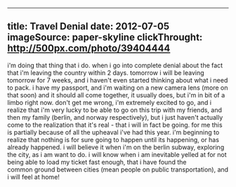 
---
title: Travel Denial 
date: 2012-07-05
imageSource: paper-skyline
clickThrought: http://500px.com/photo/39404444
---

i'm doing that thing that i do. when i go into complete denial about the fact that i'm leaving the country within 2 days. tomorrow i will be leaving tomorrow for 7 weeks, and i haven't even started thinking about what i need to pack. i have my passport, and i'm waiting on a new camera lens (more on that soon) and it should all come together, it usually does, but i'm in bit of a limbo right now. don't get me wrong, i'm extremely excited to go, and i realize that i'm very lucky to be able to go on this trip with my friends, and then my family (berlin, and norway respectively), but i just haven't actually come to the realization that it's real - that i will in fact be going. for me this is partially because of all the upheaval i've had this year. i'm beginning to realize that nothing is for sure going to happen until its happening, or has already happened. i will believe it when i'm on the berlin subway, exploring the city, as i am want to do. i will know when i am inevitable yelled at for not being able to load my ticket fast enough, that i have found the common ground between cities (mean people on public transportation), and i will feel at home!